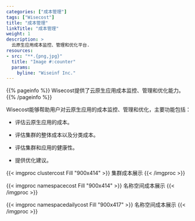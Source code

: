 ```yaml
---
categories: ["成本管理"]
tags: ["Wisecost"]
title: "成本管理"
linkTitle: "成本管理"
weight: 1
description: >
  云原生应用成本监控、管理和优化平台.
resources:
- src: "**.{png,jpg}"
  title: "Image #:counter"
  params:
    byline: "Wiseinf Inc."
---
```


{{% pageinfo %}}
Wisecost提供了云原生应用成本监控、管理和优化能力。
{{% /pageinfo %}}

Wisecost能够帮助用户对云原生应用的成本监控、管理和优化，主要功能包括：

* 评估云原生应用的成本。

* 评估集群的整体成本以及分类成本。

* 评估集群和应用的健康性。

* 提供优化建议。

{{< imgproc clustercost Fill "900x414" >}}
集群成本展示
{{< /imgproc >}}

{{< imgproc namespacecost Fill "900x414" >}}
名称空间成本展示
{{< /imgproc >}}

{{< imgproc namespacedailycost Fill "900x417" >}}
名称空间成本展示
{{< /imgproc >}}
